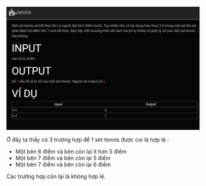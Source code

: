 ![alt text](image.png)

Ở đây ta thấy có 3 trường hợp để 1 set tennis được coi là hợp lệ :<br>

- Một bên 6 điểm và bên còn lại ít hơn 5 điểm
- Một bên 7 điểm và bên còn lại 5 điểm
- Một bên 7 điểm và bên còn lại 6 điểm

Các trường hợp còn lại là không hợp lệ.